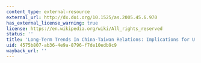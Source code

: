 ```yaml
---
content_type: external-resource
external_url: http://dx.doi.org/10.1525/as.2005.45.6.970
has_external_license_warning: true
license: https://en.wikipedia.org/wiki/All_rights_reserved
status: ''
title: 'Long-Term Trends In China-Taiwan Relations: Implications for U.S. Taiwan Policy'
uid: 4575b807-ab36-4e9a-8796-f7de10edb9c9
wayback_url: ''
---
```

